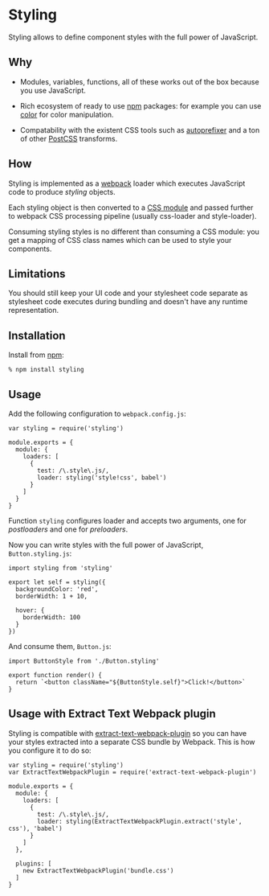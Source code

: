 Styling
=======

Styling allows to define component styles with the full power of JavaScript.

Why
---

* Modules, variables, functions, all of these works out of the box because you
  use JavaScript.

* Rich ecosystem of ready to use [npm][] packages: for example you can use
  [color][] for color manipulation.

* Compatability with the existent CSS tools such as [autoprefixer][] and a ton
  of other [PostCSS][] transforms.

How
---

Styling is implemented as a [webpack][] loader which executes JavaScript code to
produce *styling* objects.

Each styling object is then converted to a [CSS module][] and passed further to
webpack CSS processing pipeline (usually css-loader and style-loader).

Consuming styling styles is no different than consuming a CSS module: you get a
mapping of CSS class names which can be used to style your components.

Limitations
-----------

You should still keep your UI code and your stylesheet code separate as
stylesheet code executes during bundling and doesn't have any runtime
representation.

Installation
------------

Install from [npm][]:

    % npm install styling

Usage
-----

Add the following configuration to `webpack.config.js`:

    var styling = require('styling')

    module.exports = {
      module: {
        loaders: [
          {
            test: /\.style\.js/,
            loader: styling('style!css', babel')
          }
        ]
      }
    }

Function `styling` configures loader and accepts two arguments, one for
*postloaders* and one for *preloaders*.

Now you can write styles with the full power of JavaScript, `Button.styling.js`:

    import styling from 'styling'

    export let self = styling({
      backgroundColor: 'red',
      borderWidth: 1 + 10,

      hover: {
        borderWidth: 100
      }
    })

And consume them, `Button.js`:

    import ButtonStyle from './Button.styling'

    export function render() {
      return `<button className="${ButtonStyle.self}">Click!</button>`
    }

Usage with Extract Text Webpack plugin
--------------------------------------

Styling is compatible with [extract-text-webpack-plugin][] so you can have your
styles extracted into a separate CSS bundle by Webpack. This is how you
configure it to do so:

    var styling = require('styling')
    var ExtractTextWebpackPlugin = require('extract-text-webpack-plugin')

    module.exports = {
      module: {
        loaders: [
          {
            test: /\.style\.js/,
            loader: styling(ExtractTextWebpackPlugin.extract('style', css'), 'babel')
          }
        ]
      },

      plugins: [
        new ExtractTextWebpackPlugin('bundle.css')
      ]
    }

[npm]: http://npmjs.org
[webpack]: http://webpack.github.io/
[extract-text-webpack-plugin]: https://github.com/webpack/extract-text-webpack-plugin
[color]: https://www.npmjs.com/package/color
[CSS module]: https://github.com/css-modules/css-modules
[autoprefixer]: https://github.com/postcss/autoprefixer
[PostCSS]: http://postcss.parts/
